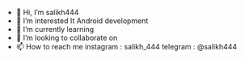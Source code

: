 - 👋 Hi, I’m salikh444
- 👀 I’m interested It Android development
- 🌱 I’m currently learning 
- 💞️ I’m looking to collaborate on 
- 📫 How to reach me instagram : salikh_444 telegram : @salikh444

<!---
Solix12/Solix12 is a ✨ special ✨ repository because its `README.md` (this file) appears on your GitHub profile.
You can click the Preview link to take a look at your changes.
--->
